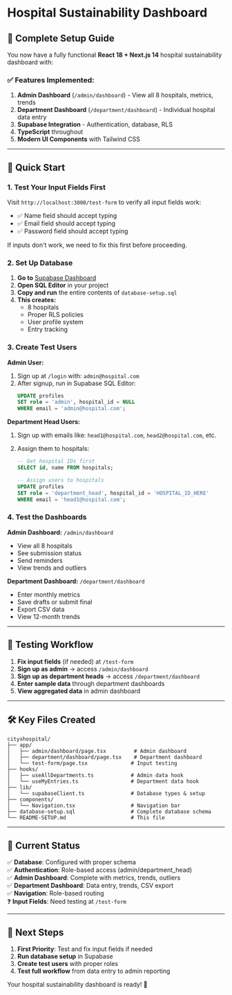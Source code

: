 # Hospital Sustainability Dashboard

## 🏥 Complete Setup Guide

You now have a fully functional **React 18 + Next.js 14** hospital sustainability dashboard with:

### ✅ Features Implemented:

1. **Admin Dashboard** (`/admin/dashboard`) - View all 8 hospitals, metrics, trends
2. **Department Dashboard** (`/department/dashboard`) - Individual hospital data entry
3. **Supabase Integration** - Authentication, database, RLS
4. **TypeScript** throughout
5. **Modern UI Components** with Tailwind CSS

---

## 🚀 Quick Start

### 1. **Test Your Input Fields First**

Visit `http://localhost:3000/test-form` to verify all input fields work:

- ✅ Name field should accept typing
- ✅ Email field should accept typing
- ✅ Password field should accept typing

If inputs don't work, we need to fix this first before proceeding.

### 2. **Set Up Database**

1. **Go to** [Supabase Dashboard](https://app.supabase.com)
2. **Open SQL Editor** in your project
3. **Copy and run** the entire contents of `database-setup.sql`
4. **This creates:**
   - 8 hospitals
   - Proper RLS policies
   - User profile system
   - Entry tracking

### 3. **Create Test Users**

**Admin User:**

1. Sign up at `/login` with: `admin@hospital.com`
2. After signup, run in Supabase SQL Editor:
   ```sql
   UPDATE profiles
   SET role = 'admin', hospital_id = NULL
   WHERE email = 'admin@hospital.com';
   ```

**Department Head Users:**

1. Sign up with emails like: `head1@hospital.com`, `head2@hospital.com`, etc.
2. Assign them to hospitals:

   ```sql
   -- Get hospital IDs first
   SELECT id, name FROM hospitals;

   -- Assign users to hospitals
   UPDATE profiles
   SET role = 'department_head', hospital_id = 'HOSPITAL_ID_HERE'
   WHERE email = 'head1@hospital.com';
   ```

### 4. **Test the Dashboards**

**Admin Dashboard:** `/admin/dashboard`

- View all 8 hospitals
- See submission status
- Send reminders
- View trends and outliers

**Department Dashboard:** `/department/dashboard`

- Enter monthly metrics
- Save drafts or submit final
- Export CSV data
- View 12-month trends

---

## 🎯 Testing Workflow

1. **Fix input fields** (if needed) at `/test-form`
2. **Sign up as admin** → access `/admin/dashboard`
3. **Sign up as department heads** → access `/department/dashboard`
4. **Enter sample data** through department dashboards
5. **View aggregated data** in admin dashboard

---

## 🛠️ Key Files Created

```
cityxhospital/
├── app/
│   ├── admin/dashboard/page.tsx         # Admin dashboard
│   ├── department/dashboard/page.tsx    # Department dashboard
│   └── test-form/page.tsx              # Input testing
├── hooks/
│   ├── useAllDepartments.ts            # Admin data hook
│   └── useMyEntries.ts                 # Department data hook
├── lib/
│   └── supabaseClient.ts               # Database types & setup
├── components/
│   └── Navigation.tsx                  # Navigation bar
├── database-setup.sql                  # Complete database schema
└── README-SETUP.md                     # This file
```

---

## 🔧 Current Status

✅ **Database**: Configured with proper schema  
✅ **Authentication**: Role-based access (admin/department_head)  
✅ **Admin Dashboard**: Complete with metrics, trends, outliers  
✅ **Department Dashboard**: Data entry, trends, CSV export  
✅ **Navigation**: Role-based routing  
❓ **Input Fields**: Need testing at `/test-form`

---

## 🐛 Next Steps

1. **First Priority**: Test and fix input fields if needed
2. **Run database setup** in Supabase
3. **Create test users** with proper roles
4. **Test full workflow** from data entry to admin reporting

Your hospital sustainability dashboard is ready! 🎉
